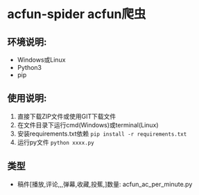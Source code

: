 # acfun-spider acfun爬虫

## 环境说明:

- Windows或Linux
- Python3
- pip

## 使用说明:

1. 直接下载ZIP文件或使用GIT下载文件
2. 在文件目录下运行cmd(Windows)或terminal(Linux)
3. 安装requirements.txt依赖 `pip install -r requirements.txt`
4. 运行py文件 `python xxxx.py`

## 类型

- 稿件[播放,评论,,,弹幕,收藏,投蕉,]数量: acfun_ac_per_minute.py
